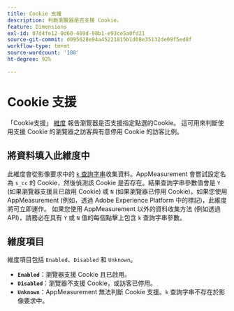 ```yaml
---
title: Cookie 支援
description: 判斷瀏覽器是否支援 Cookie。
feature: Dimensions
exl-id: 07d4fe12-0d60-469d-98b1-e93ce5a0fd21
source-git-commit: d095628e94a45221815b1d08e35132de09f5ed8f
workflow-type: tm+mt
source-wordcount: '188'
ht-degree: 92%

---
```


# Cookie 支援

「Cookie支援」 [維度](overview.md) 報告瀏覽器是否支援指定點選的Cookie。 這可用來判斷使用支援 Cookie 的瀏覽器之訪客與有意停用 Cookie 的訪客比例。

## 將資料填入此維度中

此維度會從影像要求中的 [`k` 查詢字串](/help/implement/validate/query-parameters.md)收集資料。AppMeasurement 會嘗試設定名為 `s_cc` 的 Cookie，然後偵測該 Cookie 是否存在。結果查詢字串參數值會是 `Y` (如果瀏覽器支援且已啟用 Cookie) 或 `N` (如果瀏覽器已停用 Cookie)。如果您使用 AppMeasurement (例如，透過 Adobe Experience Platform 中的標記)，此維度將可立即運作。 如果您使用 AppMeasurement 以外的資料收集方法 (例如透過 API)，請務必在具有 `Y` 或 `N` 值的每個點擊上包含 `k` 查詢字串參數。

## 維度項目

維度項目包括 `Enabled`、`Disabled` 和 `Unknown`。

* **`Enabled`**：瀏覽器支援 Cookie 且已啟用。
* **`Disabled`**：瀏覽器不支援 Cookie，或訪客已停用。
* **`Unknown`**：AppMeasurement 無法判斷 Cookie 支援。`k` 查詢字串不存在於影像要求中。
